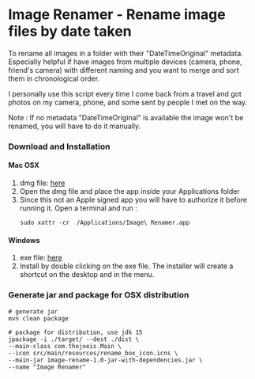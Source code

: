 # Image Renamer - Rename image files by date taken
To rename all images in a folder with their "DateTimeOriginal" metadata.
Especially helpful if have images from multiple devices (camera, phone, friend's camera) with different naming and you want to merge and sort them in chronological order.

I personally use this script every time I come back from a travel and got photos on my camera, phone, and some sent by people I met on the way.

Note : If no metadata "DateTimeOriginal" is available the image won't be renamed, you will have to do it manually.

### Download and Installation
#### Mac OSX 
1. dmg file: [here](https://drive.google.com/file/d/19ItiBAXu8U5Odbgnn4X-6n9tu1UBc5PW/view?usp=sharing)
1. Open the dmg file and place the app inside your Applications folder
1. Since this not an Apple signed app you will have to authorize it before running it.
    Open a terminal and run :
    ```
    sudo xattr -cr  /Applications/Image\ Renamer.app
    ```

#### Windows 
1. exe file: [here](https://drive.google.com/file/d/1MAeyclJbuNsWI41bUY0kVIHViaqnKQVT/view?usp=sharing)
1. Install by double clicking on the exe file. The installer will create a shortcut on the desktop and in the menu.


### Generate jar and package for OSX distribution 
```
# generate jar
mvn clean package

# package for distribution, use jdk 15
jpackage -i ./target/ --dest ./dist \
--main-class com.thojoeis.Main \
--icon src/main/resources/rename_box_icon.icns \
--main-jar image-rename-1.0-jar-with-dependencies.jar \
--name "Image Renamer"

```


